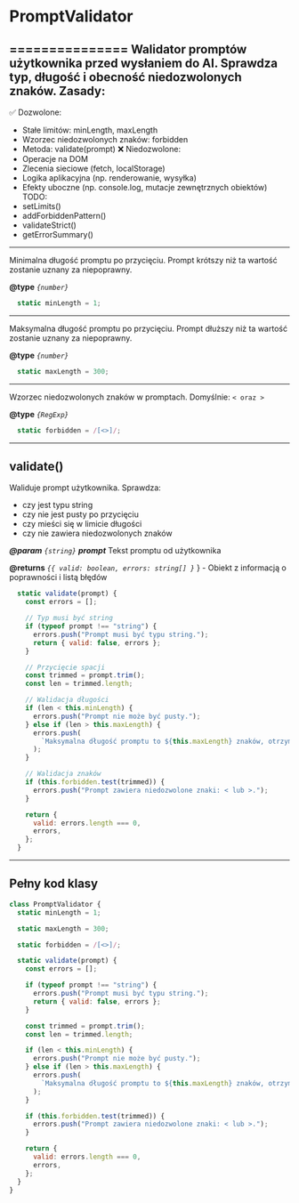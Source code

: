 # PromptValidator

===============
Walidator promptów użytkownika przed wysłaniem do AI.
Sprawdza typ, długość i obecność niedozwolonych znaków.
Zasady:
-------
✅ Dozwolone:
  - Stałe limitów: minLength, maxLength
  - Wzorzec niedozwolonych znaków: forbidden
  - Metoda: validate(prompt)
❌ Niedozwolone:
  - Operacje na DOM
  - Zlecenia sieciowe (fetch, localStorage)
  - Logika aplikacyjna (np. renderowanie, wysyłka)
  - Efekty uboczne (np. console.log, mutacje zewnętrznych obiektów)
TODO:
  - setLimits()
  - addForbiddenPattern()
  - validateStrict()
  - getErrorSummary()

---

Minimalna długość promptu po przycięciu.
Prompt krótszy niż ta wartość zostanie uznany za niepoprawny.

**@type** *`{number}`*

```javascript
  static minLength = 1;
```

---

Maksymalna długość promptu po przycięciu.
Prompt dłuższy niż ta wartość zostanie uznany za niepoprawny.

**@type** *`{number}`*

```javascript
  static maxLength = 300;
```

---

Wzorzec niedozwolonych znaków w promptach.
Domyślnie: `< oraz >`

**@type** *`{RegExp}`*

```javascript
  static forbidden = /[<>]/;
```

---

## validate()

Waliduje prompt użytkownika.
Sprawdza:
- czy jest typu string
- czy nie jest pusty po przycięciu
- czy mieści się w limicie długości
- czy nie zawiera niedozwolonych znaków

**_@param_** *`{string}`* _**prompt**_  Tekst promptu od użytkownika

**@returns** *`{{ valid: boolean, errors: string[] }`*  } - Obiekt z informacją o poprawności i listą błędów

```javascript
  static validate(prompt) {
    const errors = [];

    // Typ musi być string
    if (typeof prompt !== "string") {
      errors.push("Prompt musi być typu string.");
      return { valid: false, errors };
    }

    // Przycięcie spacji
    const trimmed = prompt.trim();
    const len = trimmed.length;

    // Walidacja długości
    if (len < this.minLength) {
      errors.push("Prompt nie może być pusty.");
    } else if (len > this.maxLength) {
      errors.push(
        `Maksymalna długość promptu to ${this.maxLength} znaków, otrzymano ${len}.`
      );
    }

    // Walidacja znaków
    if (this.forbidden.test(trimmed)) {
      errors.push("Prompt zawiera niedozwolone znaki: < lub >.");
    }

    return {
      valid: errors.length === 0,
      errors,
    };
  }
```

---

## Pełny kod klasy
```javascript
class PromptValidator {
  static minLength = 1;

  static maxLength = 300;

  static forbidden = /[<>]/;

  static validate(prompt) {
    const errors = [];

    if (typeof prompt !== "string") {
      errors.push("Prompt musi być typu string.");
      return { valid: false, errors };
    }

    const trimmed = prompt.trim();
    const len = trimmed.length;

    if (len < this.minLength) {
      errors.push("Prompt nie może być pusty.");
    } else if (len > this.maxLength) {
      errors.push(
        `Maksymalna długość promptu to ${this.maxLength} znaków, otrzymano ${len}.`
      );
    }

    if (this.forbidden.test(trimmed)) {
      errors.push("Prompt zawiera niedozwolone znaki: < lub >.");
    }

    return {
      valid: errors.length === 0,
      errors,
    };
  }
}
```